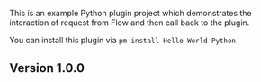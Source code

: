 This is an example Python plugin project which demonstrates the interaction of request from Flow and then call back to the plugin.

You can install this plugin via `pm install Hello World Python`

## Version 1.0.0
